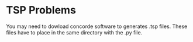 # TSP Problems
You may need to dowload concorde software to generates .tsp files.
These files have to place in the same directory with the .py file.
